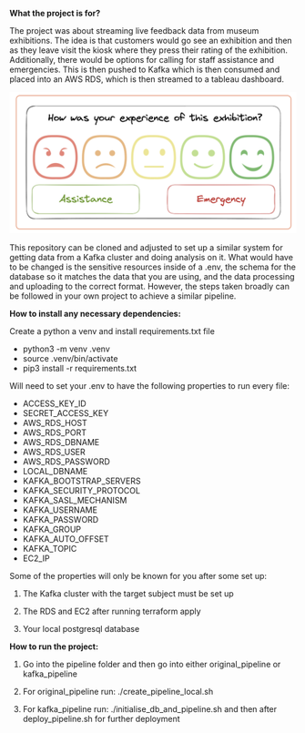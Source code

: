 **What the project is for?**

The project was about streaming live feedback data from museum exhibitions. The idea is that customers would go see an exhibition and then as they leave visit the kiosk where they press their rating of the exhibition. Additionally, there would be options for calling for staff assistance and emergencies. This is then pushed to Kafka which is then consumed and placed into an AWS RDS, which is then streamed to a tableau dashboard. 

![Kiosk Experience UI](kiosk.png)


This repository can be cloned and adjusted to set up a similar system for getting data from a Kafka cluster and doing analysis on it. What would have to be changed is the sensitive resources inside of a .env, the schema for the database so it matches the data that you are using, and the data processing and uploading to the correct format. However, the steps taken broadly can be followed in your own project to achieve a similar pipeline. 

**How to install any necessary dependencies:**

Create a python a venv and install requirements.txt file

* python3 -m venv .venv
* source .venv/bin/activate
* pip3 install -r requirements.txt

Will need to set your .env to have the following properties to run every file:

* ACCESS_KEY_ID
* SECRET_ACCESS_KEY
* AWS_RDS_HOST
* AWS_RDS_PORT
* AWS_RDS_DBNAME
* AWS_RDS_USER
* AWS_RDS_PASSWORD
* LOCAL_DBNAME
* KAFKA_BOOTSTRAP_SERVERS
* KAFKA_SECURITY_PROTOCOL
* KAFKA_SASL_MECHANISM
* KAFKA_USERNAME
* KAFKA_PASSWORD
* KAFKA_GROUP
* KAFKA_AUTO_OFFSET
* KAFKA_TOPIC
* EC2_IP

Some of the properties will only be known for you after some set up: 

1. The Kafka cluster with the target subject must be set up

2. The RDS and EC2 after running terraform apply

3. Your local postgresql database


**How to run the project:**

1. Go into the pipeline folder and then go into either original_pipeline or kafka_pipeline

2. For original_pipeline run: ./create_pipeline_local.sh

3. For kafka_pipeline run: ./initialise_db_and_pipeline.sh and then after deploy_pipeline.sh for further deployment

